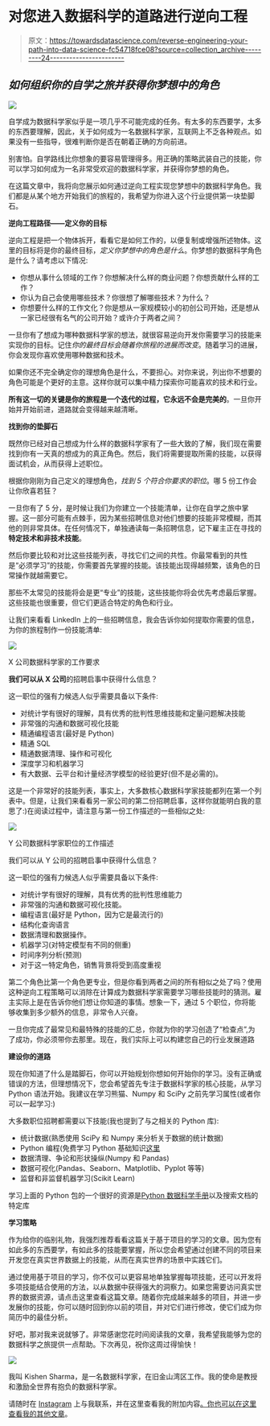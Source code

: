 # 对您进入数据科学的道路进行逆向工程

> 原文：<https://towardsdatascience.com/reverse-engineering-your-path-into-data-science-fc54718fce08?source=collection_archive---------24----------------------->

## *如何组织你的自学之旅并获得你梦想中的角色*

![](img/fac350a458a393060cd83b16651c6503.png)

自学成为数据科学家似乎是一项几乎不可能完成的任务。有太多的东西要学，太多的东西要理解，因此，关于如何成为一名数据科学家，互联网上不乏各种观点。如果没有一些指导，很难判断你是否在朝着正确的方向前进。

别害怕。自学路线比你想象的要容易管理得多。用正确的策略武装自己的技能，你可以学习如何成为一名非常受欢迎的数据科学家，并获得你梦想的角色。

在这篇文章中，我将向您展示如何通过逆向工程实现您梦想中的数据科学角色。我们都是从某个地方开始我们的旅程的，我希望为你进入这个行业提供第一块垫脚石。

**逆向工程路径——定义你的目标**

逆向工程是把一个物体拆开，看看它是如何工作的，以便复制或增强所述物体。这里的目标将是你的最终目标，*定义你梦想中的角色是什么*。你梦想的数据科学角色是什么？请考虑以下情况:

*   你想从事什么领域的工作？你想解决什么样的商业问题？你想贡献什么样的工作？
*   你认为自己会使用哪些技术？你很想了解哪些技术？为什么？
*   你想要什么样的工作文化？你是想从一家规模较小的初创公司开始，还是想从一家已经很有名气的公司开始？或许介于两者之间？

一旦你有了想成为哪种数据科学家的想法，就很容易逆向开发你需要学习的技能来实现你的目标。记住*你的最终目标会随着你旅程的进展而改变*。随着学习的进展，你会发现你喜欢使用哪种数据和技术。

如果你还不完全确定你的理想角色是什么，不要担心。对你来说，列出你不想要的角色可能是个更好的主意。这样你就可以集中精力探索你可能喜欢的技术和行业。

**所有这一切的关键是你的旅程是一个迭代的过程，它永远不会是完美的**。一旦你开始并开始前进，道路就会变得越来越清晰。

**找到你的垫脚石**

既然你已经对自己想成为什么样的数据科学家有了一些大致的了解，我们现在需要找到你有一天真的想成为的真正角色。然后，我们将需要提取所需的技能，以获得面试机会，从而获得上述职位。

根据你刚刚为自己定义的理想角色，*找到 5 个符合你要求的职位*。哪 5 份工作会让你欣喜若狂？

一旦你有了 5 分，是时候让我们为你建立一个技能清单，让你在自学之旅中掌握。这一部分可能有点棘手，因为某些招聘信息对他们想要的技能非常模糊，而其他的则非常具体。在任何情况下，单独通读每一条招聘信息，记下雇主正在寻找的**特定技术和非技术技能**。

然后你要比较和对比这些技能列表，寻找它们之间的共性。你最常看到的共性是“必须学习”的技能，你需要首先掌握的技能。该技能出现得越频繁，该角色的日常操作就越需要它。

那些不太常见的技能将会是更“专业”的技能，这些技能你将会优先考虑最后掌握。这些技能也很重要，但它们更适合特定的角色和行业。

让我们来看看 LinkedIn 上的一些招聘信息，我会告诉你如何提取你需要的信息，为你的旅程制作一份技能清单:

![](img/c61d449d9d81a087615bfb7fd0f2b357.png)

X 公司数据科学家的工作要求

**我们可以从 X 公司**的招聘启事中获得什么信息？

这一职位的强有力候选人似乎需要具备以下条件:

*   对统计学有很好的理解，具有优秀的批判性思维技能和定量问题解决技能
*   非常强的沟通和数据可视化技能
*   精通编程语言(最好是 Python)
*   精通 SQL
*   精通数据清理、操作和可视化
*   深度学习和机器学习
*   有大数据、云平台和计量经济学模型的经验更好(但不是必需的)。

这是一个非常好的技能列表，事实上，大多数核心数据科学家技能都列在第一个列表中。但是，让我们来看看另一家公司的第二份招聘启事，这样你就能明白我的意思了:)在阅读过程中，请注意与第一份工作描述的一些相似之处:

![](img/020e6129b385f1170039d6de38ffb31a.png)

Y 公司数据科学家职位的工作描述

我们可以从 Y 公司的招聘启事中获得什么信息？

这一职位的强有力候选人似乎需要具备以下条件:

*   对统计学有很好的理解，具有优秀的批判性思维能力
*   非常强的沟通和数据可视化技能。
*   编程语言(最好是 Python，因为它是最流行的)
*   结构化查询语言
*   数据清理和数据操作。
*   机器学习(对特定模型有不同的侧重)
*   时间序列分析(预测)
*   对于这一特定角色，销售背景将受到高度重视

第二个角色比第一个角色更专业，但是你看到两者之间的所有相似之处了吗？使用这种逆向工程策略可以消除在计算成为数据科学家需要学习哪些技能时的猜测。雇主实际上是在告诉你他们想让你知道的事情。想象一下，通过 5 个职位，你将能够收集到多少额外的信息，非常令人兴奋。

一旦你完成了最常见和最特殊的技能的汇总，你就为你的学习创造了“检查点”,为了成功，你必须带你去那里。现在，我们实际上可以构建您自己的行业发展道路

**建设你的道路**

现在你知道了什么是踏脚石，你可以开始规划你想如何开始你的学习。没有正确或错误的方法，但理想情况下，您会希望首先专注于数据科学家的核心技能，从学习 Python 语法开始。我建议在学习熊猫、Numpy 和 SciPy 之前先学习属性(或者你可以一起学习:)

大多数职位招聘都需要以下技能(我也提到了与之相关的 Python 库):

*   统计数据(熟悉使用 SciPy 和 Numpy 来分析关于数据的统计数据)
*   Python 编程(免费学习 Python 基础知识[这里](https://automatetheboringstuff.com/)
*   数据清理、争论和形状操纵(Numpy 和 Pandas)
*   数据可视化(Pandas、Seaborn、Matplotlib、Pyplot 等等)
*   监督和非监督机器学习(Scikit Learn)

学习上面的 Python 包的一个很好的资源是[Python 数据科学手册](https://tanthiamhuat.files.wordpress.com/2018/04/pythondatasciencehandbook.pdf)以及搜索文档的特定库

**学习策略**

作为给你的临别礼物，我强烈推荐看看这篇关于基于项目的学习的文章。因为您有如此多的东西要学，有如此多的技能要掌握，所以您会希望通过创建不同的项目来开发您在真实世界数据上的技能，从而在真实世界的场景中实践它们。

通过使用基于项目的学习，你不仅可以更容易地单独掌握每项技能，还可以开发将多项技能结合使用的方法，以从数据中获得强大的洞察力。如果您需要访问真实世界的数据资源，请点击这里查看这篇文章。随着你完成越来越多的项目，并进一步发展你的技能，你可以随时回到你以前的项目，并对它们进行修改，使它们成为你简历中的最佳分析。

好吧，那对我来说就够了。非常感谢您花时间阅读我的文章，我希望我能够为您的数据科学之旅提供一点帮助。下次再见，祝你这周过得愉快！

![](img/e16936b84f983eec3719456b3aba45c0.png)

我叫 Kishen Sharma，是一名数据科学家，在旧金山湾区工作。我的使命是教授和激励全世界有抱负的数据科学家。

请随时在 [Instagram](https://www.instagram.com/keesh_codes/) 上与我联系，并在这里查看我的附加内容[。你也可以在这里查看我的其他文章](http://linktr.ee/keesh_codes)。